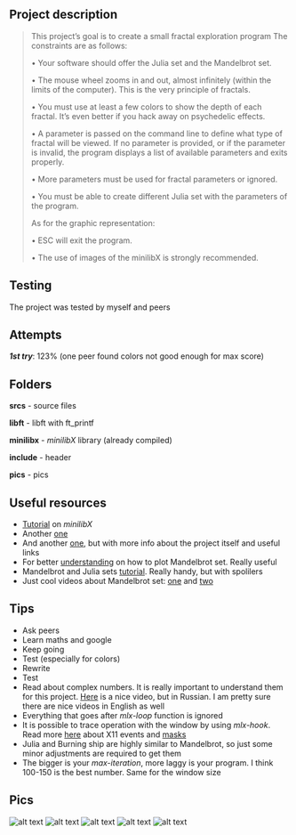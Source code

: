 ## **Project description** 
> This project’s goal is to create a small fractal exploration program
>The constraints are as follows:
>
>• Your software should offer the Julia set and the Mandelbrot set.
>
>• The mouse wheel zooms in and out, almost infinitely (within the limits of the computer). This is the very principle of fractals.
>
>• You must use at least a few colors to show the depth of each fractal. It’s even better if you hack away on psychedelic effects.
>
>• A parameter is passed on the command line to define what type of fractal will be viewed. If no parameter is provided, or if the parameter is invalid, the program displays a list of available parameters and exits properly.
>
>• More parameters must be used for fractal parameters or ignored.
>
>• You must be able to create different Julia set with the parameters of the program.
>
>As for the graphic representation:
>
>• ESC will exit the program.
>
>• The use of images of the minilibX is strongly recommended.
>

## **Testing**
The project was tested by myself and peers

## **Attempts**
**_1st try_**: 123% (one peer found colors not good enough for max score)

## **Folders**
**srcs** - source files

**libft** - libft with ft_printf

**minilibx** - _minilibX_ library (already compiled)

**include** - header

**pics** - pics

## **Useful resources**
* [Tutorial](https://harm-smits.github.io/42docs/libs/minilibx/introduction.html) on _minilibX_
* Another [one](https://aurelienbrabant.fr/blog/pixel-drawing-with-the-minilibx#)
* And another [one](https://qst0.github.io/ft_libgfx/), but with more info about the project itself and useful links
* For better [understanding](https://www.wikihow.com/Plot-the-Mandelbrot-Set-By-Hand) on how to plot Mandelbrot set. Really useful
* Mandelbrot and Julia sets [tutorial](https://lodev.org/cgtutor/juliamandelbrot.html). Really handy, but with spolilers
* Just cool videos about Mandelbrot set: [one](https://youtu.be/p2jeFDjdJ-s) and [two](https://www.youtube.com/watch?v=JbN1vRmhox0)

## **Tips**
* Ask peers
* Learn maths and google
* Keep going
* Test (especially for colors)
* Rewrite
* Test
* Read about complex numbers. It is really important to understand them for this project. [Here](https://www.youtube.com/watch?v=xiEFKyjmlfo) is a nice video, but in Russian. I am pretty sure there are nice videos in English as well
* Everything that goes after _mlx-loop_ function is ignored
* It is possible to trace operation with the window by using _mlx-hook_. Read more [here](https://harm-smits.github.io/42docs/libs/minilibx/events.html) about X11 events and [masks](https://tronche.com/gui/x/xlib/events/mask.html)
* Julia and Burning ship are highly similar to Mandelbrot, so just some minor adjustments are required to get them
* The bigger is your _max-iteration_, more laggy is your program. I think 100-150 is the best number. Same for the window size

## **Pics**
![alt text](https://github.com/baltsaros/school19_experience/blob/main/fractol/pics/1.jpeg)
![alt text](https://github.com/baltsaros/school19_experience/blob/main/fractol/pics/2.jpeg)
![alt text](https://github.com/baltsaros/school19_experience/blob/main/fractol/pics/3.jpeg)
![alt text](https://github.com/baltsaros/school19_experience/blob/main/fractol/pics/4.png)
![alt text](https://github.com/baltsaros/school19_experience/blob/main/fractol/pics/5.png)
